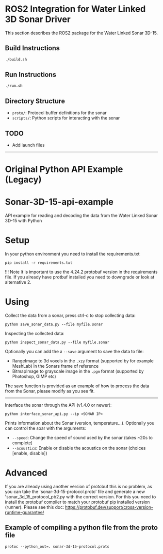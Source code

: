 # ROS2 Integration for Water Linked 3D Sonar Driver

This section describes the ROS2 package for the Water Linked Sonar 3D-15.

## Build Instructions

```bash
./build.sh
```

## Run Instructions

```bash
./run.sh
```

## Directory Structure
- `proto/`: Protocol buffer definitions for the sonar
- `scripts/`: Python scripts for interacting with the sonar

## TODO
- Add launch files

-----

# Original Python API Example (Legacy)

<!-- ORIGINAL README CONTENT BELOW -->

# Sonar-3D-15-api-example

API example for reading and decoding the data from the Water Linked Sonar 3D-15 with Python

# Setup

In your python environment you need to install the requirements.txt 
```consol
pip install -r requirements.txt
```
!!! Note
    It is important to use the 4.24.2 protobuf version in the requirements file. If you already have protbuf installed you need to downgrade or look at alternative 2.

# Using

Collect the data from a sonar, press ctrl-c to stop collecting data:

```consol
python save_sonar_data.py --file myfile.sonar
```

Inspecting the collected data:

```consol
python inspect_sonar_data.py --file myfile.sonar
```

Optionally you can add the a `--save` argument to save the data to file:
- RangeImage to 3d voxels in the `.xzy` format (supported by for example MeshLab) in the Sonars frame of reference
- BitmapImage to grayscale image in the `.pgm` format (supported by Photoshop, GIMP etc)

The save function is provided as an example of how to process the data from the Sonar, please modify as you see fit.
_____
Interface the sonar through the API (v1.4.0 or newer):

```consol
python interface_sonar_api.py --ip <SONAR IP>
```
Prints information about the Sonar (version, temperature...). Optionally you can control the soar with the arguments:
- `--speed`: Change the speed of sound used by the sonar (takes ~20s to complete)
- `--acoustics`: Enable or disable the acoustics on the sonar (choices [enable, disable]) 

# Advanced

If you are already using another version of protobuf this is no problem, as you can take the 'sonar-3d-15-protocol.proto' file and generate a new 'sonar_3d_15_protocol_pb2.py with the correct version. For this you need to install the protobuf compiler to match your protobuf pip installed version (runner). Please see this doc: https://protobuf.dev/support/cross-version-runtime-guarantee/

## Example of compiling a python file from the proto file
```consol
protoc --python_out=. sonar-3d-15-protocol.proto  
```
